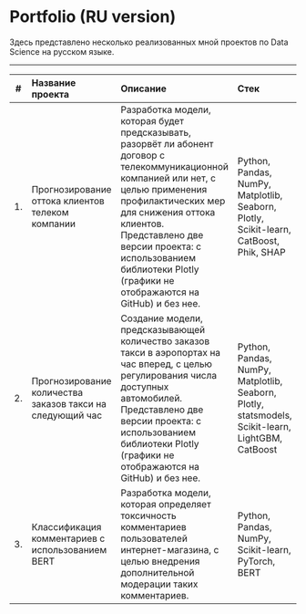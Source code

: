 # Portfolio (RU version)

Здесь представлено несколько реализованных мной проектов по Data Science на русском языке.

---
| # | Название проекта | Описание | Стек |
|:-:| :--------------- | :------- | :--- |
| 1. | Прогнозирование оттока клиентов телеком компании | Разработка модели, которая будет предсказывать, разорвёт ли абонент договор с телекоммуникационной компанией или нет, с целью применения профилактических мер для снижения оттока клиентов. Представлено две версии проекта: с использованием библиотеки Plotly (графики не отображаются на GitHub) и без нее. | Python, Pandas, NumPy, Matplotlib, Seaborn, Plotly, Scikit-learn, CatBoost, Phik, SHAP |
| 2. | Прогнозирование количества заказов такси на следующий час | Создание модели, предсказывающей количество заказов такси в аэропортах на час вперед, с целью регулирования числа доступных автомобилей. Представлено две версии проекта: с использованием библиотеки Plotly (графики не отображаются на GitHub) и без нее. | Python, Pandas, NumPy, Matplotlib, Seaborn, Plotly, statsmodels, Scikit-learn, LightGBM, CatBoost |
| 3. | Классификация комментариев с использованием BERT | Разработка модели, которая определяет токсичность комментариев пользователей интернет-магазина, с целью внедрения дополнительной модерации таких комментариев. | Python, Pandas, NumPy, Scikit-learn, PyTorch, BERT |

